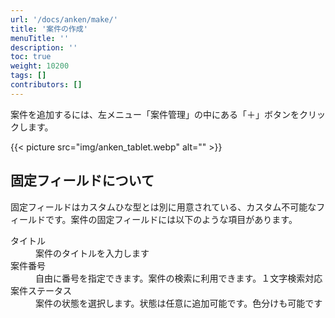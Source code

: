 ```yaml
---
url: '/docs/anken/make/'
title: '案件の作成'
menuTitle: ''
description: ''
toc: true
weight: 10200
tags: []
contributors: []
---
```


案件を追加するには、左メニュー「案件管理」の中にある「＋」ボタンをクリックします。

{{< picture src="img/anken_tablet.webp" alt="" >}}

## 固定フィールドについて

固定フィールドはカスタムひな型とは別に用意されている、カスタム不可能なフィールドです。案件の固定フィールドには以下のような項目があります。

<dl class="basic">
<dt>タイトル</dt>
<dd>案件のタイトルを入力します</dd>
<dt>案件番号</dt>
<dd>自由に番号を指定できます。案件の検索に利用できます。１文字検索対応</dd>
<dt>案件ステータス</dt>
<dd>案件の状態を選択します。状態は任意に追加可能です。色分けも可能です</dd>
</dl>
